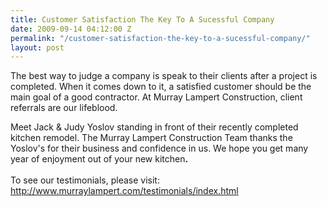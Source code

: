 ```yaml
---
title: Customer Satisfaction The Key To A Sucessful Company
date: 2009-09-14 04:12:00 Z
permalink: "/customer-satisfaction-the-key-to-a-sucessful-company/"
layout: post
---
```


The best way to judge a company is speak to their clients after a project is completed. When it comes down to it, a satisfied <span id="SPELLING_ERROR_0" class="blsp-spelling-corrected">customer</span> should be the main goal of a good contractor. At Murray <span id="SPELLING_ERROR_1" class="blsp-spelling-error">Lampert</span> Construction, client referrals are our lifeblood.
<div>Meet Jack &amp; Judy Yoslov standing in front of their recently completed kitchen remodel. The Murray <span id="SPELLING_ERROR_3" class="blsp-spelling-error">Lampert</span> Construction Team thanks the Yoslov's for their business and confidence in us. We hope you get many year of enjoyment out of your new kitchen<strong>. </strong></div>
<div><strong> </strong></div>
<div>To see our testimonials, please visit:</div>
<div><a href="http://www.murraylampert.com/testimonials/index.html">http://www.murraylampert.com/testimonials/index.html</a></div>
<div><strong><span style="font-size: 85%;"><span style="font-size: 100%;"> </span></span></strong></div>
<div><span style="font-size: 85%;"><strong><span style="font-family: Times New Roman;"> </span></strong>
<strong> </strong></span></div>
<div>
<div></div>
&nbsp;

</div>
